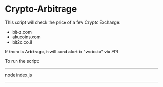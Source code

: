 # Crypto-Arbitrage

<p>This script will check the price of a few Crypto Exchange: </p>
<ul>
    <li>bit-z.com</li>
    <li>abucoins.com</li>
    <li>bit2c.co.il</li>
</ul>    
<p>If there is Arbitrage, it will send alert to "website" via API</p>

<p>To run the script:</p>

<hr>
node index.js
<hr>


